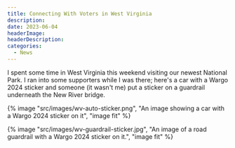 ```yaml
---
title: Connecting With Voters in West Virginia
description: 
date: 2023-06-04
headerImage: 
headerDescription: 
categories:
  - News
---
```


I spent some time in West Virginia this weekend visiting our newest National Park. I ran into some supporters while I was there; here's a car with a Wargo 2024 sticker and someone (it wasn't me) put a sticker on a guardrail underneath the New River bridge. 

{% image "src/images/wv-auto-sticker.png", "An image showing a car with a Wargo 2024 sticker on it", "image fit" %}

{% image "src/images/wv-guardrail-sticker.jpg", "An image of a road guardrail with a Wargo 2024 sticker on it.", "image fit" %}